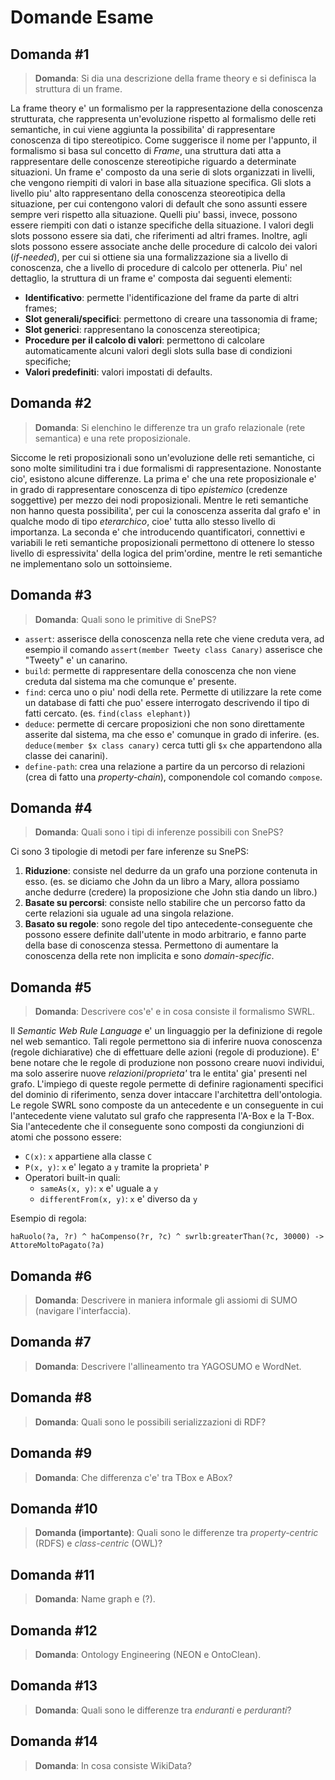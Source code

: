 # Domande Esame

## Domanda #1

> **Domanda**: Si dia una descrizione della frame theory e si definisca la
> struttura di un frame.

La frame theory e' un formalismo per la rappresentazione della conoscenza
strutturata, che rappresenta un'evoluzione rispetto al formalismo delle reti
semantiche, in cui viene aggiunta la possibilita' di rappresentare conoscenza di
tipo stereotipico. Come suggerisce il nome per l'appunto, il formalismo si basa
sul concetto di *Frame*, una struttura dati atta a rappresentare delle
conoscenze stereotipiche riguardo a determinate situazioni. Un frame e' composto
da una serie di slots organizzati in livelli, che vengono riempiti di valori in
base alla situazione specifica. Gli slots a livello piu' alto rappresentano
della conoscenza steoreotipica della situazione, per cui contengono valori di
default che sono assunti essere sempre veri rispetto alla situazione. Quelli
piu' bassi, invece, possono essere riempiti con dati o istanze specifiche della
situazione. I valori degli slots possono essere sia dati, che riferimenti ad
altri frames. Inoltre, agli slots possono essere associate anche delle procedure
di calcolo dei valori (*if-needed*), per cui si ottiene sia una formalizzazione
sia a livello di conoscenza, che a livello di procedure di calcolo per
ottenerla. Piu' nel dettaglio, la struttura di un frame e' composta dai seguenti
elementi:

* **Identificativo**: permette l'identificazione del frame da parte di altri
  frames;
* **Slot generali/specifici**: permettono di creare una tassonomia di frame;
* **Slot generici**: rappresentano la conoscenza stereotipica;
* **Procedure per il calcolo di valori**: permettono di calcolare
  automaticamente alcuni valori degli slots sulla base di condizioni specifiche;
* **Valori predefiniti**: valori impostati di defaults.

## Domanda #2

> **Domanda**: Si elenchino le differenze tra un grafo relazionale (rete
> semantica) e una rete proposizionale.

Siccome le reti proposizionali sono un'evoluzione delle reti semantiche, ci sono
molte similitudini tra i due formalismi di rappresentazione. Nonostante cio',
esistono alcune differenze. La prima e' che una rete proposizionale e' in grado
di rappresentare conoscenza di tipo *epistemico* (credenze soggettive) per mezzo
dei nodi proposizionali. Mentre le reti semantiche non hanno questa
possibilita', per cui la conoscenza asserita dal grafo e' in qualche modo di
tipo *eterarchico*, cioe' tutta allo stesso livello di importanza. La seconda e'
che introducendo quantificatori, connettivi e variabili le reti semantiche
proposizionali permettono di ottenere lo stesso livello di espressivita' della
logica del prim'ordine, mentre le reti semantiche ne implementano solo un
sottoinsieme. 

## Domanda #3

> **Domanda**: Quali sono le primitive di SnePS?

* `assert`: asserisce della conoscenza nella rete che viene creduta vera, ad
  esempio il comando `assert(member Tweety class Canary)` asserisce che "Tweety"
  e' un canarino.
* `build`: permette di rappresentare della conoscenza che non viene creduta dal
  sistema ma che comunque e' presente.
* `find`: cerca uno o piu' nodi della rete. Permette di utilizzare la rete come
  un database di fatti che puo' essere interrogato descrivendo il tipo di fatti
  cercato. (es. `find(class elephant)`)
* `deduce`: permette di cercare proposizioni che non sono direttamente asserite
  dal sistema, ma che esso e' comunque in grado di inferire. (es. `deduce(member
  $x class canary)` cerca tutti gli `$x` che appartendono alla classe dei
  canarini).
* `define-path`: crea una relazione a partire da un percorso di relazioni (crea
  di fatto una *property-chain*), componendole col comando `compose`.

## Domanda #4

> **Domanda**: Quali sono i tipi di inferenze possibili con SnePS?

Ci sono 3 tipologie di metodi per fare inferenze su SnePS:

1. **Riduzione**: consiste nel dedurre da un grafo una porzione contenuta in esso.
   (es. se diciamo che John da un libro a Mary, allora possiamo anche dedurre
   (credere) la proposizione che John stia dando un libro.)
2. **Basate su percorsi**: consiste nello stabilire che un percorso fatto da
   certe relazioni sia uguale ad una singola relazione.
3. **Basato su regole**: sono regole del tipo antecedente-conseguente che
   possono essere definite dall'utente in modo arbitrario, e fanno parte della
   base di conoscenza stessa. Permettono di aumentare la conoscenza della rete
   non implicita e sono *domain-specific*.

## Domanda #5

> **Domanda**: Descrivere cos'e' e in cosa consiste il formalismo SWRL.

Il *Semantic Web Rule Language* e' un linguaggio per la definizione di regole
nel web semantico. Tali regole permettono sia di inferire nuova conoscenza
(regole dichiarative) che di effettuare delle azioni (regole di produzione). E'
bene notare che le regole di produzione non possono creare nuovi individui, ma
solo asserire nuove *relazioni*/*proprieta'* tra le entita' gia' presenti nel
grafo. L'impiego di queste regole permette di definire ragionamenti specifici
del dominio di riferimento, senza dover intaccare l'architettra dell'ontologia.
Le regole SWRL sono composte da un antecedente e un conseguente in cui
l'antecedente viene valutato sul grafo che rappresenta l'A-Box e la T-Box. Sia
l'antecedente che il conseguente sono composti da congiunzioni di atomi che
possono essere: 

* `C(x)`: `x` appartiene alla classe `C`
* `P(x, y)`: `x` e' legato a `y` tramite la proprieta' `P`
* Operatori built-in quali:
    * `sameAs(x, y)`: `x` e' uguale a `y`
    * `differentFrom(x, y)`: `x` e' diverso da `y`

Esempio di regola:

`haRuolo(?a, ?r) ^ haCompenso(?r, ?c) ^ swrlb:greaterThan(?c, 30000) -> AttoreMoltoPagato(?a)`

## Domanda #6

> **Domanda**: Descrivere in maniera informale gli assiomi di SUMO (navigare
> l'interfaccia).



## Domanda #7

> **Domanda**: Descrivere l'allineamento tra YAGOSUMO e WordNet.

## Domanda #8

> **Domanda**: Quali sono le possibili serializzazioni di RDF?

## Domanda #9

> **Domanda**: Che differenza c'e' tra TBox e ABox?

## Domanda #10

> **Domanda (importante)**: Quali sono le differenze tra *property-centric*
> (RDFS) e *class-centric* (OWL)?

## Domanda #11

> **Domanda**: Name graph e (?).

## Domanda #12

> **Domanda**: Ontology Engineering (NEON e OntoClean).

## Domanda #13

> **Domanda**: Quali sono le differenze tra *enduranti* e *perduranti*?

## Domanda #14

> **Domanda**: In cosa consiste WikiData? 


